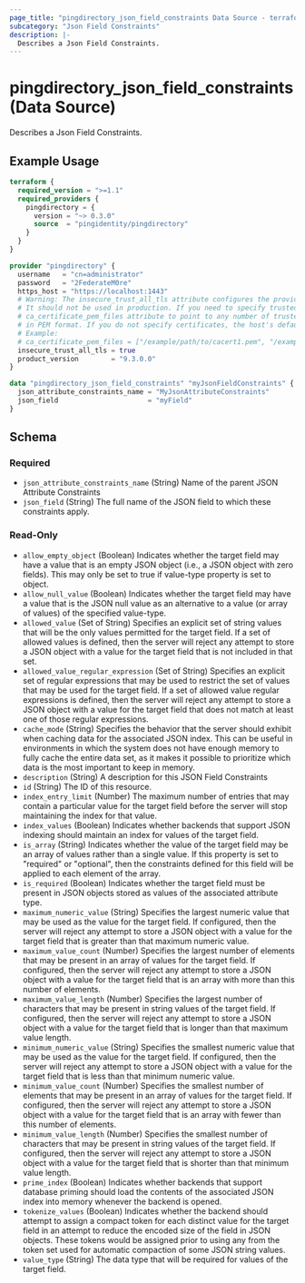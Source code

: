 ```yaml
---
page_title: "pingdirectory_json_field_constraints Data Source - terraform-provider-pingdirectory"
subcategory: "Json Field Constraints"
description: |-
  Describes a Json Field Constraints.
---
```


# pingdirectory_json_field_constraints (Data Source)

Describes a Json Field Constraints.

## Example Usage

```terraform
terraform {
  required_version = ">=1.1"
  required_providers {
    pingdirectory = {
      version = "~> 0.3.0"
      source  = "pingidentity/pingdirectory"
    }
  }
}

provider "pingdirectory" {
  username   = "cn=administrator"
  password   = "2FederateM0re"
  https_host = "https://localhost:1443"
  # Warning: The insecure_trust_all_tls attribute configures the provider to trust any certificate presented by the PingDirectory server.
  # It should not be used in production. If you need to specify trusted CA certificates, use the
  # ca_certificate_pem_files attribute to point to any number of trusted CA certificate files
  # in PEM format. If you do not specify certificates, the host's default root CA set will be used.
  # Example:
  # ca_certificate_pem_files = ["/example/path/to/cacert1.pem", "/example/path/to/cacert2.pem"]
  insecure_trust_all_tls = true
  product_version        = "9.3.0.0"
}

data "pingdirectory_json_field_constraints" "myJsonFieldConstraints" {
  json_attribute_constraints_name = "MyJsonAttributeConstraints"
  json_field                      = "myField"
}
```

<!-- schema generated by tfplugindocs -->
## Schema

### Required

- `json_attribute_constraints_name` (String) Name of the parent JSON Attribute Constraints
- `json_field` (String) The full name of the JSON field to which these constraints apply.

### Read-Only

- `allow_empty_object` (Boolean) Indicates whether the target field may have a value that is an empty JSON object (i.e., a JSON object with zero fields). This may only be set to true if value-type property is set to object.
- `allow_null_value` (Boolean) Indicates whether the target field may have a value that is the JSON null value as an alternative to a value (or array of values) of the specified value-type.
- `allowed_value` (Set of String) Specifies an explicit set of string values that will be the only values permitted for the target field. If a set of allowed values is defined, then the server will reject any attempt to store a JSON object with a value for the target field that is not included in that set.
- `allowed_value_regular_expression` (Set of String) Specifies an explicit set of regular expressions that may be used to restrict the set of values that may be used for the target field. If a set of allowed value regular expressions is defined, then the server will reject any attempt to store a JSON object with a value for the target field that does not match at least one of those regular expressions.
- `cache_mode` (String) Specifies the behavior that the server should exhibit when caching data for the associated JSON index. This can be useful in environments in which the system does not have enough memory to fully cache the entire data set, as it makes it possible to prioritize which data is the most important to keep in memory.
- `description` (String) A description for this JSON Field Constraints
- `id` (String) The ID of this resource.
- `index_entry_limit` (Number) The maximum number of entries that may contain a particular value for the target field before the server will stop maintaining the index for that value.
- `index_values` (Boolean) Indicates whether backends that support JSON indexing should maintain an index for values of the target field.
- `is_array` (String) Indicates whether the value of the target field may be an array of values rather than a single value. If this property is set to "required" or "optional", then the constraints defined for this field will be applied to each element of the array.
- `is_required` (Boolean) Indicates whether the target field must be present in JSON objects stored as values of the associated attribute type.
- `maximum_numeric_value` (String) Specifies the largest numeric value that may be used as the value for the target field. If configured, then the server will reject any attempt to store a JSON object with a value for the target field that is greater than that maximum numeric value.
- `maximum_value_count` (Number) Specifies the largest number of elements that may be present in an array of values for the target field. If configured, then the server will reject any attempt to store a JSON object with a value for the target field that is an array with more than this number of elements.
- `maximum_value_length` (Number) Specifies the largest number of characters that may be present in string values of the target field. If configured, then the server will reject any attempt to store a JSON object with a value for the target field that is longer than that maximum value length.
- `minimum_numeric_value` (String) Specifies the smallest numeric value that may be used as the value for the target field. If configured, then the server will reject any attempt to store a JSON object with a value for the target field that is less than that minimum numeric value.
- `minimum_value_count` (Number) Specifies the smallest number of elements that may be present in an array of values for the target field. If configured, then the server will reject any attempt to store a JSON object with a value for the target field that is an array with fewer than this number of elements.
- `minimum_value_length` (Number) Specifies the smallest number of characters that may be present in string values of the target field. If configured, then the server will reject any attempt to store a JSON object with a value for the target field that is shorter than that minimum value length.
- `prime_index` (Boolean) Indicates whether backends that support database priming should load the contents of the associated JSON index into memory whenever the backend is opened.
- `tokenize_values` (Boolean) Indicates whether the backend should attempt to assign a compact token for each distinct value for the target field in an attempt to reduce the encoded size of the field in JSON objects. These tokens would be assigned prior to using any from the token set used for automatic compaction of some JSON string values.
- `value_type` (String) The data type that will be required for values of the target field.

